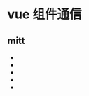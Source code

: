 # vue 组件通信

## mitt
- [](http://bbs.itying.com/topic/5fbb23c92afeb47d24964422)
- [](http://www.5imoban.net/jiaocheng/bootstrap/2021/0317/4746.html)
- [](https://www.jb51.net/article/211403.htm)
- [](https://www.jianshu.com/p/cfdede7d0437)
- [](https://blog.csdn.net/fuweipeng2012/article/details/113812794)
